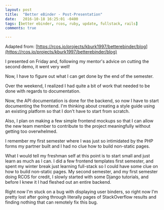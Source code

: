 ```yaml
---
layout: post
title:  "Better eBinder - Post-Presentation"
date:   2016-10-18 16:25:01 -0400
tags: [better ebinder, rcos, ruby, update, fullstack, rails]
comments: true

---
```

Adapted from: [https://rcos.io/projects/kburk1997/betterebinder/blog](https://rcos.io/projects/kburk1997/betterebinder/blog)

I presented on Friday and, following my mentor's advice on cutting the second demo, it went very well!

Now, I have to figure out what I can get done by the end of the semester.

Over the weekend, I realized I had quite a bit of work that needed to be done with regards to documentation.

Now, the API documentation is done for the backend, so now I have to start documenting the frontend. I'm thinking about creating a style guide using an existing platform so that I don't have to start from scratch.

Also, I plan on making a few simple frontend mockups so that I can allow the new team member to contribute to the project meaningfully without getting too overwhelmed.

I remember my first semester where I was just so intimidated by the PHP forms my partner built and I had no clue how to build non-static pages.

What I would tell my freshman self at this point is to start small and just learn as much as I can. I did a few frontend templates first semester, and spent my winter break just learning full-stack so I could have some clue on how to build non-static pages. My second semester, and my first semester doing RCOS for credit, I slowly started with some Django tutorials, and before I knew it I had fleshed out an entire backend.

Right now I'm stuck on a bug with displaying user binders, so right now I'm pretty lost after going through literally pages of StackOverflow results and finding nothing that can remotely fix this bug.
